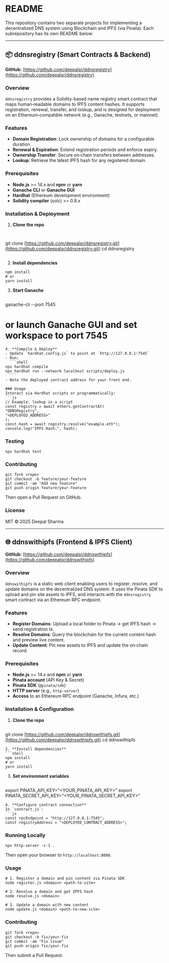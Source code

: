 # README

This repository contains two separate projects for implementing a decentralized DNS system using Blockchain and IPFS (via Pinata). Each subrepository has its own README below:

---

## 📦 ddnsregistry (Smart Contracts & Backend)

**GitHub:** [https://github.com/deepalsr/ddnsregistry](https://github.com/deepalsr/ddnsregistry)

### Overview

`ddnsregistry` provides a Solidity-based name registry smart contract that maps human‑readable domains to IPFS content hashes. It supports registration, renewal, transfer, and lookup, and is designed for deployment on an Ethereum‑compatible network (e.g., Ganache, testnets, or mainnet).

### Features

* **Domain Registration**: Lock ownership of domains for a configurable duration.
* **Renewal & Expiration**: Extend registration periods and enforce expiry.
* **Ownership Transfer**: Secure on‑chain transfers between addresses.
* **Lookup**: Retrieve the latest IPFS hash for any registered domain.

### Prerequisites

* **Node.js** >= 14.x and **npm** or **yarn**
* **Ganache CLI** or **Ganache GUI**
* **Hardhat** (Ethereum development environment)
* **Solidity compiler** (solc) >= 0.8.x

### Installation & Deployment

1. **Clone the repo**

   ```shell
  

git clone [https://github.com/deepalsr/ddnsregistry.git](https://github.com/deepalsr/ddnsregistry.git)
cd ddnsregistry
 ```

````
2. **Install dependencies**
```shell
npm install
# or
yarn install
````

3. **Start Ganache**

   ```shell
   ```

ganache-cli --port 7545

# or launch Ganache GUI and set workspace to port 7545

````
4. **Compile & Deploy**
- Update `hardhat.config.js` to point at `http://127.0.0.1:7545`
- Run:
  ```shell
npx hardhat compile
npx hardhat run --network localhost scripts/deploy.js
  ```
- Note the deployed contract address for your front end.

### Usage
Interact via Hardhat scripts or programmatically:
```js
// Example: lookup in a script
const registry = await ethers.getContractAt(
"DDNSRegistry",
"<DEPLOYED_ADDRESS>"
);
const hash = await registry.resolve("example.eth");
console.log("IPFS Hash:", hash);
````

### Testing

```shell
npx hardhat test
```

### Contributing

```shell
git fork <repo>
git checkout -b feature/your-feature
git commit -am "Add new feature"
git push origin feature/your-feature
```

Then open a Pull Request on GitHub.

### License

MIT © 2025 Deepal Sharma

---

## 🌐 ddnswithipfs (Frontend & IPFS Client)

**GitHub:** [https://github.com/deepalsr/ddnswithipfs](https://github.com/deepalsr/ddnswithipfs)

### Overview

`ddnswithipfs` is a static web client enabling users to register, resolve, and update domains on the decentralized DNS system. It uses the Pinata SDK to upload and pin site assets to IPFS, and interacts with the `ddnsregistry` smart contract via an Ethereum RPC endpoint.

### Features

* **Register Domains**: Upload a local folder to Pinata → get IPFS hash → send registration tx.
* **Resolve Domains**: Query the blockchain for the current content hash and preview live content.
* **Update Content**: Pin new assets to IPFS and update the on‑chain record.

### Prerequisites

* **Node.js** >= 14.x and **npm** or **yarn**
* **Pinata account** (API Key & Secret)
* **Pinata SDK** (`@pinata/sdk`)
* **HTTP server** (e.g., `http-server`)
* **Access** to an Ethereum RPC endpoint (Ganache, Infura, etc.)

### Installation & Configuration

1. **Clone the repo**

   ```shell
   ```

git clone [https://github.com/deepalsr/ddnswithipfs.git](https://github.com/deepalsr/ddnswithipfs.git)
cd ddnswithipfs

````
2. **Install dependencies**
```shell
npm install
# or
yarn install
````

3. **Set environment variables**

   ```shell
   ```

export PINATA\_API\_KEY="\<YOUR\_PINATA\_API\_KEY>"
export PINATA\_SECRET\_API\_KEY="\<YOUR\_PINATA\_SECRET\_API\_KEY>"

````
4. **Configure contract connection**
In `contract.js`:
```js
const rpcEndpoint = "http://127.0.0.1:7545";
const registryAddress = "<DEPLOYED_CONTRACT_ADDRESS>";
````

### Running Locally

```shell
npx http-server -c-1 .
```

Then open your browser to `http://localhost:8080`.

### Usage

```shell
# 1. Register a domain and pin content via Pinata SDK
node register.js <domain> <path-to-site>

# 2. Resolve a domain and get IPFS hash
node resolve.js <domain>

# 3. Update a domain with new content
node update.js <domain> <path-to-new-site>
```

### Contributing

```shell
git fork <repo>
git checkout -b fix/your-fix
git commit -am "Fix issue"
git push origin fix/your-fix
```

Then submit a Pull Request.


